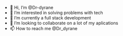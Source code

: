 - 👋 Hi, I’m @Dr-dyrane
- 👀 I’m interested in solving problems with tech
- 🌱 I’m currently a full stack development
- 💞️ I’m looking to collaborate on a lot of my aplications
- 📫 How to reach me @Dr_dyrane

<!---
Dr-dyrane/Dr-dyrane is a ✨ special ✨ repository because its `README.md` (this file) appears on your GitHub profile.
You can click the Preview link to take a look at your changes.
--->
